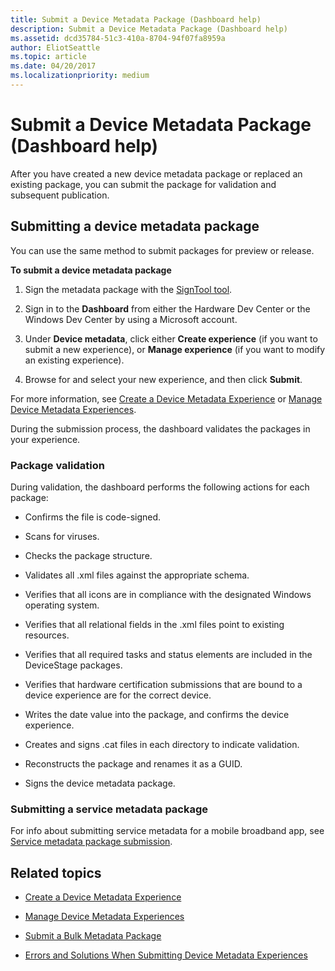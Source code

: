 ```yaml
---
title: Submit a Device Metadata Package (Dashboard help)
description: Submit a Device Metadata Package (Dashboard help)
ms.assetid: dcd35784-51c3-410a-8704-94f07fa8959a
author: EliotSeattle
ms.topic: article
ms.date: 04/20/2017
ms.localizationpriority: medium
---
```


# Submit a Device Metadata Package (Dashboard help)


After you have created a new device metadata package or replaced an existing package, you can submit the package for validation and subsequent publication.

## <span id="Submitting_a_device_metadata_package"></span><span id="submitting_a_device_metadata_package"></span><span id="SUBMITTING_A_DEVICE_METADATA_PACKAGE"></span>Submitting a device metadata package


You can use the same method to submit packages for preview or release.

**To submit a device metadata package**

1.  Sign the metadata package with the [SignTool tool](http://go.microsoft.com/fwlink/p/?LinkId=238330).

2.  Sign in to the **Dashboard** from either the Hardware Dev Center or the Windows Dev Center by using a Microsoft account.

3.  Under **Device metadata**, click either **Create experience** (if you want to submit a new experience), or **Manage experience** (if you want to modify an existing experience).

4.  Browse for and select your new experience, and then click **Submit**.

For more information, see [Create a Device Metadata Experience](https://msdn.microsoft.com/library/windows/hardware/br230794.aspx) or [Manage Device Metadata Experiences](https://msdn.microsoft.com/library/windows/hardware/br230797.aspx).

During the submission process, the dashboard validates the packages in your experience.

### <span id="Package_validation"></span><span id="package_validation"></span><span id="PACKAGE_VALIDATION"></span>Package validation

During validation, the dashboard performs the following actions for each package:

-   Confirms the file is code-signed.

-   Scans for viruses.

-   Checks the package structure.

-   Validates all .xml files against the appropriate schema.

-   Verifies that all icons are in compliance with the designated Windows operating system.

-   Verifies that all relational fields in the .xml files point to existing resources.

-   Verifies that all required tasks and status elements are included in the DeviceStage packages.

-   Verifies that hardware certification submissions that are bound to a device experience are for the correct device.

-   Writes the date value into the package, and confirms the device experience.

-   Creates and signs .cat files in each directory to indicate validation.

-   Reconstructs the package and renames it as a GUID.

-   Signs the device metadata package.

### <span id="Submitting_a_service_metadata_package"></span><span id="submitting_a_service_metadata_package"></span><span id="SUBMITTING_A_SERVICE_METADATA_PACKAGE"></span>Submitting a service metadata package

For info about submitting service metadata for a mobile broadband app, see [Service metadata package submission](https://msdn.microsoft.com/library/windows/hardware/dn247118.aspx).

## <span id="related_topics"></span>Related topics

- [Create a Device Metadata Experience](https://msdn.microsoft.com/library/windows/hardware/br230794.aspx)

- [Manage Device Metadata Experiences](https://msdn.microsoft.com/library/windows/hardware/br230797.aspx)

- [Submit a Bulk Metadata Package](https://msdn.microsoft.com/library/windows/hardware/hh801895.aspx)

- [Errors and Solutions When Submitting Device Metadata Experiences](https://msdn.microsoft.com/library/windows/hardware/br230786.aspx)

 

 







